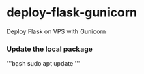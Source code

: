 # deploy-flask-gunicorn
Deploy Flask on VPS with Gunicorn

### Update the local package
'''bash
sudo apt update
'''
